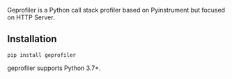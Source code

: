 
Geprofiler is a Python call stack profiler based on Pyinstrument but focused on HTTP Server.

Installation
------------

    pip install geprofiler

geprofiler supports Python 3.7+.